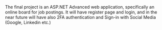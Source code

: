 The final project is an ASP.NET Advanced web application, specifically an online board for job postings. It will have register page and login, and in the near future will have also 2FA authentication and Sign-in with Social Media (Google, Linkedin etc.)
